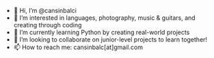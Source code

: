 - 👋 Hi, I’m @cansinbalci
- 👀 I’m interested in languages, photography, music & guitars, and creating through coding
- 🌱 I’m currently learning Python by creating real-world projects
- 💞️ I’m looking to collaborate on junior-level projects to learn together!
- 📫 How to reach me: cansinbalc[at]gmail.com
